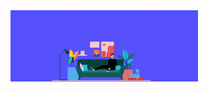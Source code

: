 <img src ="https://github.com/davibarbosa2/davibarbosa2/blob/main/estudante%20full-stack.gif" width="300px">
 

